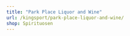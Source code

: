 ```yaml
---
title: "Park Place Liquor and Wine"
url: /kingsport/park-place-liquor-and-wine/
shop: Spirituosen
---
```

